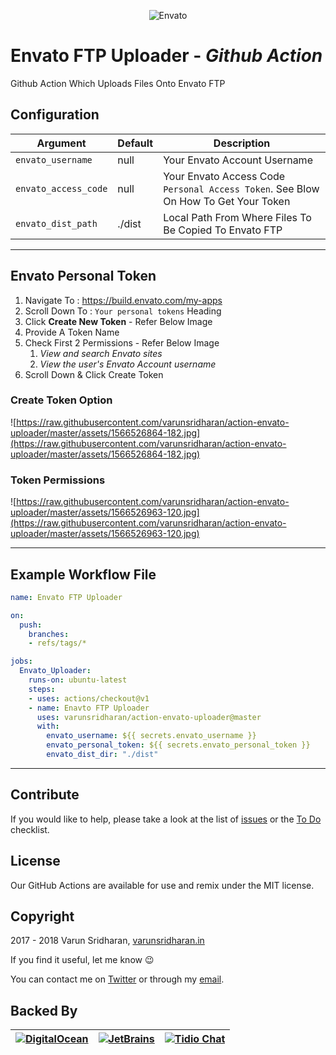 <p align="center">
  <img src="https://raw.githubusercontent.com/varunsridharan/action-envato-uploader/master/assets/logo.png" alt="Envato"/>
</p>

# Envato FTP Uploader - ***Github Action***
Github Action Which Uploads Files Onto Envato FTP

## Configuration
| Argument | Default | Description |
| --- | ------- | ----------- |
|`envato_username` | null | Your Envato Account Username |
|`envato_access_code` | null | Your Envato Access Code `Personal Access Token`. See Blow On How To Get Your Token |
|`envato_dist_path` | ./dist | Local Path From Where Files To Be Copied To Envato FTP |

---

## Envato Personal Token
1. Navigate To : https://build.envato.com/my-apps
2. Scroll Down To : `Your personal tokens` Heading
3. Click **Create New Token** - Refer Below Image
4. Provide A Token Name
5. Check First 2 Permissions - Refer Below Image
    1. *View and search Envato sites*
    2. *View the user's Envato Account username*
6. Scroll Down & Click Create Token

### Create Token Option
![https://raw.githubusercontent.com/varunsridharan/action-envato-uploader/master/assets/1566526864-182.jpg](https://raw.githubusercontent.com/varunsridharan/action-envato-uploader/master/assets/1566526864-182.jpg)

### Token Permissions
![https://raw.githubusercontent.com/varunsridharan/action-envato-uploader/master/assets/1566526963-120.jpg](https://raw.githubusercontent.com/varunsridharan/action-envato-uploader/master/assets/1566526963-120.jpg)

---

## Example Workflow File
```yaml
name: Envato FTP Uploader

on:
  push:
    branches:
    - refs/tags/*

jobs:
  Envato_Uploader:
    runs-on: ubuntu-latest
    steps:
    - uses: actions/checkout@v1
    - name: Enavto FTP Uploader
      uses: varunsridharan/action-envato-uploader@master
      with:
        envato_username: ${{ secrets.envato_username }}
        envato_personal_token: ${{ secrets.envato_personal_token }}
        envato_dist_dir: "./dist"
```

---

## Contribute
If you would like to help, please take a look at the list of
[issues][issues] or the [To Do](#-todo) checklist.

## License
Our GitHub Actions are available for use and remix under the MIT license.

## Copyright
2017 - 2018 Varun Sridharan, [varunsridharan.in][website]

If you find it useful, let me know :wink:

You can contact me on [Twitter][twitter] or through my [email][email].

## Backed By
| [![DigitalOcean][do-image]][do-ref] | [![JetBrains][jb-image]][jb-ref] |  [![Tidio Chat][tidio-image]][tidio-ref] |
| --- | --- | --- |

[twitter]: https://twitter.com/varunsridharan2
[email]: mailto:varunsridharan23@gmail.com
[website]: https://varunsridharan.in
[issues]: issues/

[do-image]: https://vsp.ams3.cdn.digitaloceanspaces.com/cdn/DO_Logo_Horizontal_Blue-small.png
[jb-image]: https://vsp.ams3.cdn.digitaloceanspaces.com/cdn/phpstorm-small.png?v3
[tidio-image]: https://vsp.ams3.cdn.digitaloceanspaces.com/cdn/tidiochat-small.png
[do-ref]: https://s.svarun.in/Ef
[jb-ref]: https://www.jetbrains.com
[tidio-ref]: https://tidiochat.com

